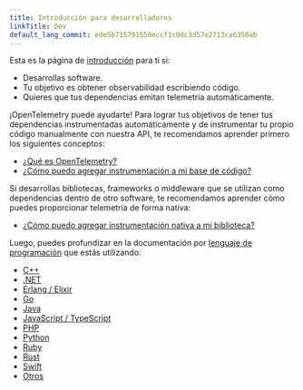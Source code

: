 ```yaml
---
title: Introducción para desarrolladores
linkTitle: Dev
default_lang_commit: ede5b715791550eccf1c0dc3d57e2713ca6350ab
---
```


Esta es la página de [introducción](..) para ti si:

- Desarrollas software.
- Tu objetivo es obtener observabilidad escribiendo código.
- Quieres que tus dependencias emitan telemetría automáticamente.

¡OpenTelemetry puede ayudarte! Para lograr tus objetivos de tener tus
dependencias instrumentadas automáticamente y de instrumentar tu propio código
manualmente con nuestra API, te recomendamos aprender primero los siguientes
conceptos:

- [¿Qué es OpenTelemetry?](../../what-is-opentelemetry/)
- [¿Cómo puedo agregar instrumentación a mi base de código?](../../concepts/instrumentation/code-based/)

Si desarrollas bibliotecas, frameworks o middleware que se utilizan como
dependencias dentro de otro software, te recomendamos aprender cómo puedes
proporcionar telemetría de forma nativa:

- [¿Cómo puedo agregar instrumentación nativa a mi biblioteca?](../../concepts/instrumentation/libraries/)

Luego, puedes profundizar en la documentación por
[lenguaje de programación](../../languages/) que estás utilizando:

- [C++](../../languages/cpp/)
- [.NET](../../languages/net/)
- [Erlang / Elixir](../../languages/erlang/)
- [Go](../../languages/go/)
- [Java](../../languages/java/)
- [JavaScript / TypeScript](../../languages/js/)
- [PHP](../../languages/php/)
- [Python](../../languages/python/)
- [Ruby](../../languages/ruby/)
- [Rust](../../languages/rust/)
- [Swift](../../languages/swift/)
- [Otros](../../languages/other/)
